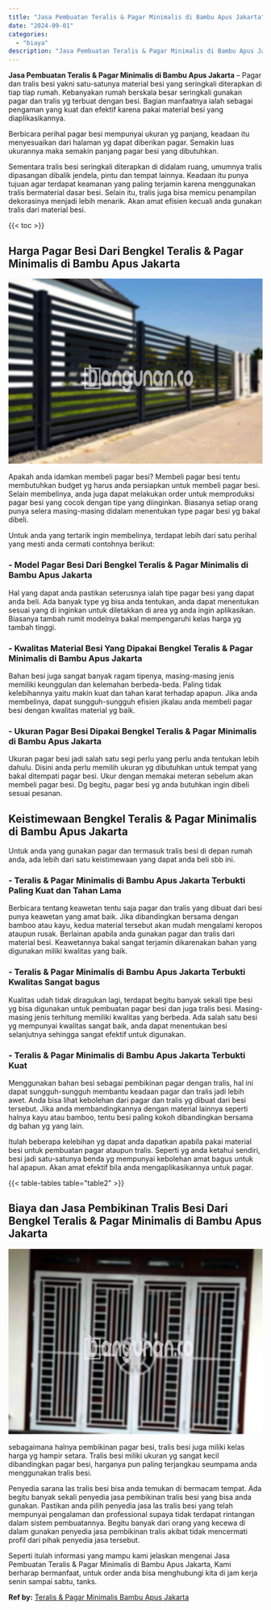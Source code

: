 ```yaml
---
title: "Jasa Pembuatan Teralis & Pagar Minimalis di Bambu Apus Jakarta"
date: "2024-09-01"
categories: 
  - "biaya"
description: "Jasa Pembuatan Teralis & Pagar Minimalis di Bambu Apus Jakarta. Seperti itulah informasi yang mampu kami jelaskan mengenai Jasa Pembuatan Teralis & Pagar Min..."
---
```


**Jasa Pembuatan Teralis & Pagar Minimalis di Bambu Apus Jakarta** – Pagar dan tralis besi yakni satu-satunya material besi yang seringkali diterapkan di tiap tiap rumah. Kebanyakan rumah berskala besar seringkali gunakan pagar dan tralis yg terbuat dengan besi. Bagian manfaatnya ialah sebagai pengaman yang kuat dan efektif karena pakai material besi yang diaplikasikannya.

Berbicara perihal pagar besi mempunyai ukuran yg panjang, keadaan itu menyesuaikan dari halaman yg dapat diberikan pagar. Semakin luas ukurannya maka semakin panjang pagar besi yang dibutuhkan.

Sementara tralis besi seringkali diterapkan di didalam ruang, umumnya tralis dipasangan dibalik jendela, pintu dan tempat lainnya. Keadaan itu punya tujuan agar terdapat keamanan yang paling terjamin karena menggunakan tralis bermaterial dasar besi. Selain itu, tralis juga bisa memicu penampilan dekorasinya menjadi lebih menarik. Akan amat efisien kecuali anda gunakan tralis dari material besi.

{{< toc >}}

## Harga Pagar Besi Dari Bengkel Teralis & Pagar Minimalis di Bambu Apus Jakarta

![Jasa Pembuatan Teralis & Pagar Minimalis di Bambu Apus Jakarta](/images/pagar-minimalis-murah-47.png)

Apakah anda idamkan membeli pagar besi? Membeli pagar besi tentu membutuhkan budget yg harus anda persiapkan untuk membeli pagar besi. Selain membelinya, anda juga dapat melakukan order untuk memproduksi pagar besi yang cocok dengan tipe yang diinginkan. Biasanya setiap orang punya selera masing-masing didalam menentukan type pagar besi yg bakal dibeli.

Untuk anda yang tertarik ingin membelinya, terdapat lebih dari satu perihal yang mesti anda cermati contohnya berikut:
### \- Model Pagar Besi Dari Bengkel Teralis & Pagar Minimalis di Bambu Apus Jakarta

Hal yang dapat anda pastikan seterusnya ialah tipe pagar besi yang dapat anda beli. Ada banyak type yg bisa anda tentukan, anda dapat menentukan sesuai yang di inginkan untuk diletakkan di area yg anda ingin aplikasikan. Biasanya tambah rumit modelnya bakal mempengaruhi kelas harga yg tambah tinggi.

### \- Kwalitas Material Besi Yang Dipakai Bengkel Teralis & Pagar Minimalis di Bambu Apus Jakarta

Bahan besi juga sangat banyak ragam tipenya, masing-masing jenis memiliki keunggulan dan kelemahan berbeda-beda. Paling tidak kelebihannya yaitu makin kuat dan tahan karat terhadap apapun. Jika anda membelinya, dapat sungguh-sungguh efisien jikalau anda membeli pagar besi dengan kwalitas material yg baik.

### \- Ukuran Pagar Besi Dipakai Bengkel Teralis & Pagar Minimalis di Bambu Apus Jakarta

Ukuran pagar besi jadi salah satu segi perlu yang perlu anda tentukan lebih dahulu. Disini anda perlu memilih ukuran yg dibutuhkan untuk tempat yang bakal ditempati pagar besi. Ukur dengan memakai meteran sebelum akan membeli pagar besi. Dg begitu, pagar besi yg anda butuhkan ingin dibeli sesuai pesanan.

## Keistimewaan Bengkel Teralis & Pagar Minimalis di Bambu Apus Jakarta

Untuk anda yang gunakan pagar dan termasuk tralis besi di depan rumah anda, ada lebih dari satu keistimewaan yang dapat anda beli sbb ini.

### \- Teralis & Pagar Minimalis di Bambu Apus Jakarta Terbukti Paling Kuat dan Tahan Lama

Berbicara tentang keawetan tentu saja pagar dan tralis yang dibuat dari besi punya keawetan yang amat baik. Jika dibandingkan bersama dengan bamboo atau kayu, kedua material tersebut akan mudah mengalami keropos ataupun rusak. Berlainan apabila anda gunakan pagar dan tralis dari material besi. Keawetannya bakal sangat terjamin dikarenakan bahan yang digunakan miliki kwalitas yang baik.

### \- Teralis & Pagar Minimalis di Bambu Apus Jakarta Terbukti Kwalitas Sangat bagus

Kualitas udah tidak diragukan lagi, terdapat begitu banyak sekali tipe besi yg bisa digunakan untuk pembuatan pagar besi dan juga tralis besi. Masing-masing jenis terhitung memiliki kwalitas yang berbeda. Ada salah satu besi yg mempunyai kwalitas sangat baik, anda dapat menentukan besi selanjutnya sehingga sangat efektif untuk digunakan.

### \- Teralis & Pagar Minimalis di Bambu Apus Jakarta Terbukti Kuat

Menggunakan bahan besi sebagai pembikinan pagar dengan tralis, hal ini dapat sungguh-sungguh membantu keadaan pagar dan tralis jadi lebih awet. Anda bisa lihat kebolehan dari pagar dan tralis yg dibuat dari besi tersebut. Jika anda membandingkannya dengan material lainnya seperti halnya kayu atau bamboo, tentu besi paling kokoh dibandingkan bersama dg bahan yg yang lain.

Itulah beberapa kelebihan yg dapat anda dapatkan apabila pakai material besi untuk pembuatan pagar ataupun tralis. Seperti yg anda ketahui sendiri, besi jadi satu-satunya benda yg mempunyai kebolehan amat bagus untuk hal apapun. Akan amat efektif bila anda mengaplikasikannya untuk pagar.

{{< table-tables table="table2" >}}

## Biaya dan Jasa Pembikinan Tralis Besi Dari Bengkel Teralis & Pagar Minimalis di Bambu Apus Jakarta

![Jasa Pembuatan Teralis & Pagar Minimalis di Bambu Apus Jakarta](/images/teralis-minimalis-murah-17.png)

sebagaimana halnya pembikinan pagar besi, tralis besi juga miliki kelas harga yg hampir setara. Tralis besi miliki ukuran yg sangat kecil dibandingkan pagar besi, harganya pun paling terjangkau seumpama anda menggunakan tralis besi.

Penyedia sarana las tralis besi bisa anda temukan di bermacam tempat. Ada begitu banyak sekali penyedia jasa pembikinan tralis besi yang bisa anda gunakan. Pastikan anda pilih penyedia jasa las tralis besi yang telah mempunyai pengalaman dan professional supaya tidak terdapat rintangan dalam sistem pembuatannya. Begitu banyak dari orang yang kecewa di dalam gunakan penyedia jasa pembikinan tralis akibat tidak mencermati profil dari pihak penyedia jasa tersebut.

Seperti itulah informasi yang mampu kami jelaskan mengenai Jasa Pembuatan Teralis & Pagar Minimalis di Bambu Apus Jakarta, Kami berharap bermanfaat, untuk order anda bisa menghubungi kita di jam kerja senin sampai sabtu, tanks.

**Ref by:** [Teralis & Pagar Minimalis Bambu Apus Jakarta](https://id.wikipedia.org/wiki/Teralis)
